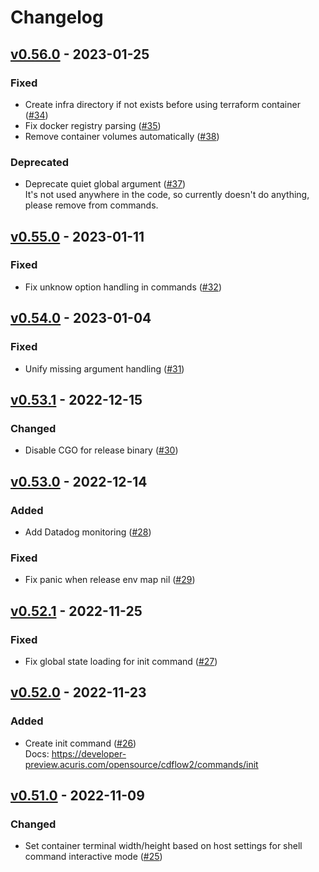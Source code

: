 # Changelog

## [v0.56.0](https://github.com/mergermarket/cdflow2/releases/tag/v0.56.0) - 2023-01-25

### Fixed

- Create infra directory if not exists before using terraform container ([#34](https://github.com/mergermarket/cdflow2/pull/34))
- Fix docker registry parsing ([#35](https://github.com/mergermarket/cdflow2/pull/35))
- Remove container volumes automatically ([#38](https://github.com/mergermarket/cdflow2/pull/38))

### Deprecated

- Deprecate quiet global argument ([#37](https://github.com/mergermarket/cdflow2/pull/37))  
  It's not used anywhere in the code, so currently doesn't do anything, please remove from commands.

## [v0.55.0](https://github.com/mergermarket/cdflow2/releases/tag/v0.55.0) - 2023-01-11

### Fixed

- Fix unknow option handling in commands ([#32](https://github.com/mergermarket/cdflow2/pull/32))

## [v0.54.0](https://github.com/mergermarket/cdflow2/releases/tag/v0.54.0) - 2023-01-04

### Fixed

- Unify missing argument handling ([#31](https://github.com/mergermarket/cdflow2/pull/31))

## [v0.53.1](https://github.com/mergermarket/cdflow2/releases/tag/v0.53.1) - 2022-12-15

### Changed

- Disable CGO for release binary ([#30](https://github.com/mergermarket/cdflow2/pull/30))

## [v0.53.0](https://github.com/mergermarket/cdflow2/releases/tag/v0.53.0) - 2022-12-14

### Added

- Add Datadog monitoring ([#28](https://github.com/mergermarket/cdflow2/pull/28))

### Fixed

- Fix panic when release env map nil ([#29](https://github.com/mergermarket/cdflow2/pull/29))

## [v0.52.1](https://github.com/mergermarket/cdflow2/releases/tag/v0.52.1) - 2022-11-25

### Fixed

- Fix global state loading for init command ([#27](https://github.com/mergermarket/cdflow2/pull/27))

## [v0.52.0](https://github.com/mergermarket/cdflow2/releases/tag/v0.52.0) - 2022-11-23

### Added

- Create init command ([#26](https://github.com/mergermarket/cdflow2/pull/26))  
  Docs: https://developer-preview.acuris.com/opensource/cdflow2/commands/init

## [v0.51.0](https://github.com/mergermarket/cdflow2/releases/tag/v0.51.0) - 2022-11-09

### Changed

- Set container terminal width/height based on host settings for shell command interactive mode ([#25](https://github.com/mergermarket/cdflow2/pull/25))
